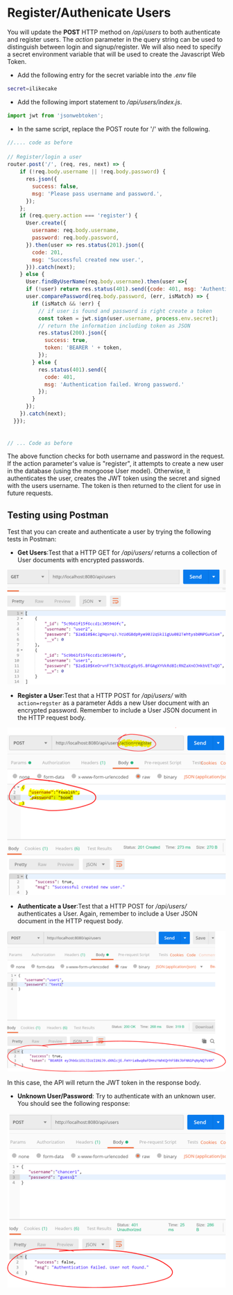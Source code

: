 # Register/Authenicate Users

You will update the **POST** HTTP method on */api/users* to both authenticate and register users. The *action* parameter in the query string can be used to distinguish between login and signup/register. We will also need to specify a secret environment variable that will be used to create the Javascript Web Token.

+ Add the following entry for the secret variable into the *.env* file

~~~bash
secret=ilikecake
~~~

+ Add the following import statement to */api/users/index.js*.

~~~javascript
import jwt from 'jsonwebtoken';
~~~

+ In the same script, replace the POST route for '/' with the following.

~~~javascript
//.... code as before

// Register/login a user
router.post('/', (req, res, next) => {
    if (!req.body.username || !req.body.password) {
      res.json({
        success: false,
        msg: 'Please pass username and password.',
      });
    };
    if (req.query.action === 'register') {
      User.create({
        username: req.body.username,
        password: req.body.password,
      }).then(user => res.status(201).json({
        code: 201,
        msg: 'Successful created new user.',
      })).catch(next);
    } else {
      User.findByUserName(req.body.username).then(user =>{
      if (!user) return res.status(401).send({code: 401, msg: 'Authentication failed. User not found.'});
      user.comparePassword(req.body.password, (err, isMatch) => {
        if (isMatch && !err) {
          // if user is found and password is right create a token
          const token = jwt.sign(user.username, process.env.secret);
          // return the information including token as JSON
          res.status(200).json({
            success: true,
            token: 'BEARER ' + token,
          });
        } else {
          res.status(401).send({
            code: 401,
            msg: 'Authentication failed. Wrong password.'
          });
        }
      });
    }).catch(next);
  }});


// ... Code as before
~~~

The above function checks for both username and password in the request. If the action parameter's value is "register", it attempts to create a new user in the database (using the mongoose User model). Otherwise, it authenticates the user, creates the JWT token using the secret and signed with the users username.
The token is then returned to the client for use in future requests.

## Testing using Postman

Test that you can create and authenticate a user by trying the following tests in Postman:

+ **Get Users**:Test that a HTTP GET for */api/users/* returns a collection of User documents with encrypted passwords.

![Get Users](./img/user1.png)

+ **Register a User**:Test that a HTTP POST for */api/users/* with ``action=regster`` as a parameter Adds a new User document with an encrypted password. Remember to include a User JSON document in the HTTP request body.

![Register a New User](./img/user2.png)

+ **Authenticate a User**:Test that a HTTP POST for */api/users/* authenticates a User. Again, remember to include a User JSON document in the HTTP request body.

![Authenticate a New User](./img/user3.png)

In this case, the API will return the JWT token in the response body.

+ **Unknown User/Password**: Try to authenticate with an unknown user. You should see the following response:

![Unknown User](./img/user4.png)